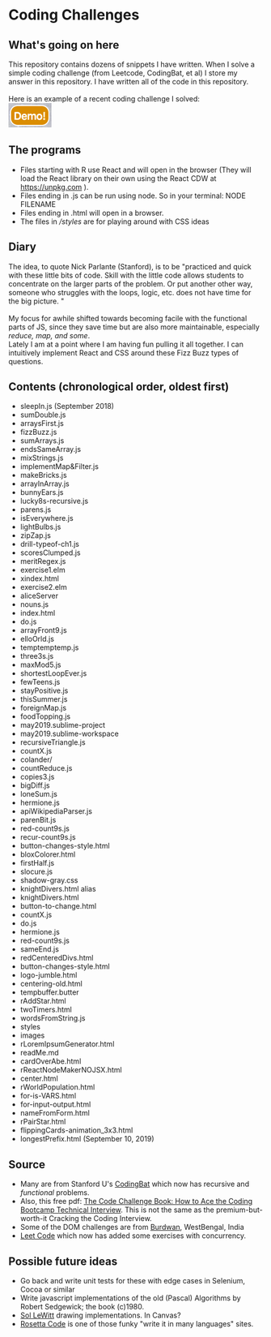 # Coding Challenges
## What's going on here
This repository contains dozens of snippets I have written.  When I solve a simple coding challenge (from Leetcode, CodingBat, et al) I store my answer in this repository.  I have written all of the code in this repository. <br><br>Here is an example of a recent coding challenge I solved: <br>
[![button for more info](https://github.com/atom-box/codingBatJS/blob/master/demo-button.png)](https://atom-box.github.io/codingBatJS/)

## The programs
* Files starting with R use React and will open in the browser (They will load the React library on their own using the React CDW at https://unpkg.com ).
* Files ending in .js can be run using node.  So in your terminal:   NODE FILENAME
* Files ending in .html will open in a browser.
* The files in _/styles_ are for playing around with CSS ideas

## Diary
The idea, to quote Nick Parlante (Stanford), is to be "practiced and quick with these little bits of code. Skill with the little code allows students to concentrate on the larger parts of the problem. Or put another other way, someone who struggles with the loops, logic, etc. does not have time for the big picture. "<br><br>
My focus for awhile shifted towards becoming facile with the functional parts of JS, since they save time but are also more maintainable, especially <i>reduce, map, and some</i>.<br> 
Lately I am at a point where I am having fun pulling it all together.  I can intuitively implement React and CSS around these Fizz Buzz types of questions.  

## Contents (chronological order, oldest first) 
* sleepIn.js (September 2018)
* sumDouble.js
* arraysFirst.js
* fizzBuzz.js
* sumArrays.js
* endsSameArray.js
* mixStrings.js
* implementMap&Filter.js
* makeBricks.js
* arrayInArray.js
* bunnyEars.js
* lucky8s-recursive.js
* parens.js
* isEverywhere.js
* lightBulbs.js
* zipZap.js
* drill-typeof-ch1.js
* scoresClumped.js
* meritRegex.js
* exercise1.elm
* xindex.html
* exercise2.elm
* aliceServer
* nouns.js
* index.html
* do.js
* arrayFront9.js
* elloOrld.js
* temptemptemp.js
* three3s.js
* maxMod5.js
* shortestLoopEver.js
* fewTeens.js
* stayPositive.js
* thisSummer.js
* foreignMap.js
* foodTopping.js
* may2019.sublime-project
* may2019.sublime-workspace
* recursiveTriangle.js
* countX.js
* colander/
* countReduce.js
* copies3.js
* bigDiff.js
* loneSum.js
* hermione.js
* apiWikipediaParser.js
* parenBit.js
* red-count9s.js
* recur-count9s.js
* button-changes-style.html
* bloxColorer.html
* firstHalf.js
* slocure.js
* shadow-gray.css
* knightDivers.html alias
* knightDivers.html
* button-to-change.html
* countX.js
* do.js
* hermione.js
* red-count9s.js
* sameEnd.js
* redCenteredDivs.html
* button-changes-style.html
* logo-jumble.html
* centering-old.html
* tempbuffer.butter
* rAddStar.html
* twoTimers.html
* wordsFromString.js
* styles
* images
* rLoremIpsumGenerator.html
* readMe.md
* cardOverAbe.html
* rReactNodeMakerNOJSX.html
* center.html
* rWorldPopulation.html
* for-is-VARS.html
* for-input-output.html
* nameFromForm.html
* rPairStar.html
* flippingCards-animation_3x3.html
* longestPrefix.html (September 10, 2019)


## Source
* Many are from Stanford U's [CodingBat](http://codingbat.com) which now has recursive and _functional_ problems.
* Also, this free pdf:  [The Code Challenge Book: How to Ace the Coding Bootcamp Technical Interview](   https://coderbyte.com/ebook).  This is not the same as the premium-but-worth-it Cracking the Coding Interview.  
* Some of the DOM challenges are from [Burdwan](https://www.w3resource.com/javascript-exercises/javascript-dom-exercises.php), WestBengal, India
* [Leet Code](https://leetcode.com/problemset/all/) which now has added some exercises with concurrency.
## Possible future ideas
* Go back and write unit tests for these with edge cases in Selenium, Cocoa or similar
* Write javascript implementations of the old (Pascal) Algorithms by Robert Sedgewick; the book (c)1980.
* [Sol LeWitt](https://solvingsol.com/solutions/) drawing implementations.  In Canvas?
* [Rosetta Code](http://rosettacode.org/wiki/Rosetta_Code) is one of those funky "write it in many languages" sites.


